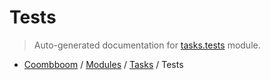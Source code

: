 # Tests

> Auto-generated documentation for [tasks.tests](..\..\tasks\tests.py) module.

- [Coombboom](..\README.md#coombboom-index) / [Modules](..\MODULES.md#coombboom-modules) / [Tasks](index.md#tasks) / Tests
